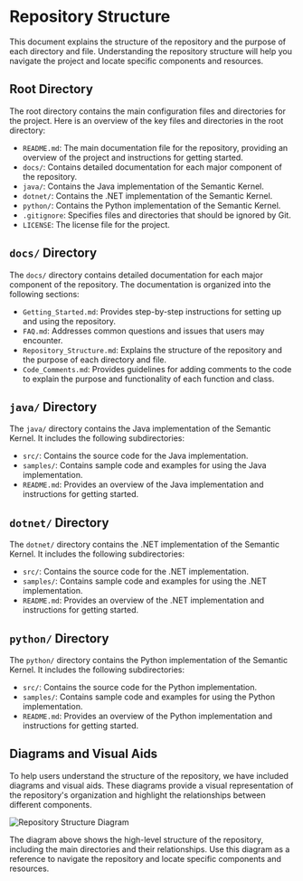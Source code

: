 # Repository Structure

This document explains the structure of the repository and the purpose of each directory and file. Understanding the repository structure will help you navigate the project and locate specific components and resources.

## Root Directory

The root directory contains the main configuration files and directories for the project. Here is an overview of the key files and directories in the root directory:

- `README.md`: The main documentation file for the repository, providing an overview of the project and instructions for getting started.
- `docs/`: Contains detailed documentation for each major component of the repository.
- `java/`: Contains the Java implementation of the Semantic Kernel.
- `dotnet/`: Contains the .NET implementation of the Semantic Kernel.
- `python/`: Contains the Python implementation of the Semantic Kernel.
- `.gitignore`: Specifies files and directories that should be ignored by Git.
- `LICENSE`: The license file for the project.

## `docs/` Directory

The `docs/` directory contains detailed documentation for each major component of the repository. The documentation is organized into the following sections:

- `Getting_Started.md`: Provides step-by-step instructions for setting up and using the repository.
- `FAQ.md`: Addresses common questions and issues that users may encounter.
- `Repository_Structure.md`: Explains the structure of the repository and the purpose of each directory and file.
- `Code_Comments.md`: Provides guidelines for adding comments to the code to explain the purpose and functionality of each function and class.

## `java/` Directory

The `java/` directory contains the Java implementation of the Semantic Kernel. It includes the following subdirectories:

- `src/`: Contains the source code for the Java implementation.
- `samples/`: Contains sample code and examples for using the Java implementation.
- `README.md`: Provides an overview of the Java implementation and instructions for getting started.

## `dotnet/` Directory

The `dotnet/` directory contains the .NET implementation of the Semantic Kernel. It includes the following subdirectories:

- `src/`: Contains the source code for the .NET implementation.
- `samples/`: Contains sample code and examples for using the .NET implementation.
- `README.md`: Provides an overview of the .NET implementation and instructions for getting started.

## `python/` Directory

The `python/` directory contains the Python implementation of the Semantic Kernel. It includes the following subdirectories:

- `src/`: Contains the source code for the Python implementation.
- `samples/`: Contains sample code and examples for using the Python implementation.
- `README.md`: Provides an overview of the Python implementation and instructions for getting started.

## Diagrams and Visual Aids

To help users understand the structure of the repository, we have included diagrams and visual aids. These diagrams provide a visual representation of the repository's organization and highlight the relationships between different components.

![Repository Structure Diagram](repository_structure_diagram.png)

The diagram above shows the high-level structure of the repository, including the main directories and their relationships. Use this diagram as a reference to navigate the repository and locate specific components and resources.
